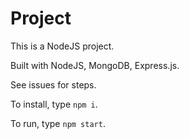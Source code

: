 # Project

This is a NodeJS project.

Built with NodeJS, MongoDB, Express.js.

See issues for steps.


To install, type `npm i`.

To run, type `npm start`.